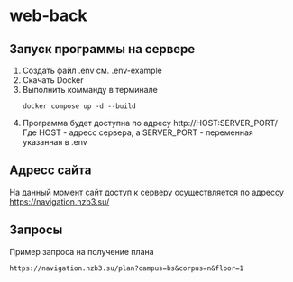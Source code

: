 # web-back
## Запуск программы на сервере
1. Создать файл .env см. .env-example
2. Скачать Docker
3. Выполнить комманду в терминале
   ```shell
   docker compose up -d --build
   ```
5. Программа будет доступна по адресу http://HOST:SERVER_PORT/
   Где HOST - адресс сервера, а SERVER_PORT - переменная указанная в .env
## Адресс сайта 
На данный момент сайт доступ к серверу осуществляется по адрессу https://navigation.nzb3.su/
## Запросы
Пример запроса на получение плана
```
https://navigation.nzb3.su/plan?campus=bs&corpus=n&floor=1
```
